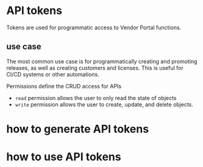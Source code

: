 # API tokens
Tokens are used for programmatic access to Vendor Portal functions.

## use case
The most common use case is for programmatically creating and promoting releases, as well as creating customers and licenses. This is useful for CI/CD systems or other automations.

Permissions define the CRUD access for APIs

* `read` permission allows the user to only read the state of objects
* `write` permission allows the user to create, update, and delete objects.

# how to generate API tokens

# how to use API tokens
